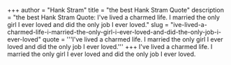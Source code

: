 +++
author = "Hank Stram"
title = "the best Hank Stram Quote"
description = "the best Hank Stram Quote: I've lived a charmed life. I married the only girl I ever loved and did the only job I ever loved."
slug = "ive-lived-a-charmed-life-i-married-the-only-girl-i-ever-loved-and-did-the-only-job-i-ever-loved"
quote = '''I've lived a charmed life. I married the only girl I ever loved and did the only job I ever loved.'''
+++
I've lived a charmed life. I married the only girl I ever loved and did the only job I ever loved.
